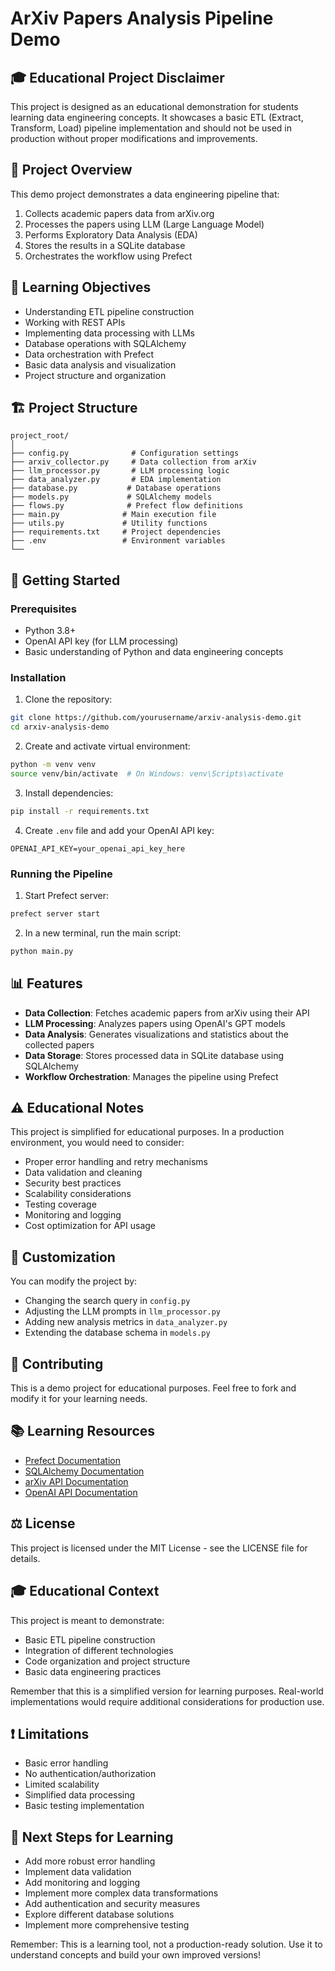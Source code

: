 # ArXiv Papers Analysis Pipeline Demo

## 🎓 Educational Project Disclaimer
This project is designed as an educational demonstration for students learning data engineering concepts. It showcases a basic ETL (Extract, Transform, Load) pipeline implementation and should not be used in production without proper modifications and improvements.

## 📝 Project Overview
This demo project demonstrates a data engineering pipeline that:
1. Collects academic papers data from arXiv.org
2. Processes the papers using LLM (Large Language Model)
3. Performs Exploratory Data Analysis (EDA)
4. Stores the results in a SQLite database
5. Orchestrates the workflow using Prefect

## 🎯 Learning Objectives
- Understanding ETL pipeline construction
- Working with REST APIs
- Implementing data processing with LLMs
- Database operations with SQLAlchemy
- Data orchestration with Prefect
- Basic data analysis and visualization
- Project structure and organization

## 🏗️ Project Structure
```
project_root/
│
├── config.py              # Configuration settings
├── arxiv_collector.py     # Data collection from arXiv
├── llm_processor.py       # LLM processing logic
├── data_analyzer.py       # EDA implementation
├── database.py           # Database operations
├── models.py             # SQLAlchemy models
├── flows.py              # Prefect flow definitions
├── main.py              # Main execution file
├── utils.py             # Utility functions
├── requirements.txt     # Project dependencies
├── .env                 # Environment variables
└── 
```

## 🚀 Getting Started

### Prerequisites
- Python 3.8+
- OpenAI API key (for LLM processing)
- Basic understanding of Python and data engineering concepts

### Installation

1. Clone the repository:
```bash
git clone https://github.com/yourusername/arxiv-analysis-demo.git
cd arxiv-analysis-demo
```

2. Create and activate virtual environment:
```bash
python -m venv venv
source venv/bin/activate  # On Windows: venv\Scripts\activate
```

3. Install dependencies:
```bash
pip install -r requirements.txt
```

4. Create `.env` file and add your OpenAI API key:
```
OPENAI_API_KEY=your_openai_api_key_here
```

### Running the Pipeline

1. Start Prefect server:
```bash
prefect server start
```

2. In a new terminal, run the main script:
```bash
python main.py
```

## 📊 Features
- **Data Collection**: Fetches academic papers from arXiv using their API
- **LLM Processing**: Analyzes papers using OpenAI's GPT models
- **Data Analysis**: Generates visualizations and statistics about the collected papers
- **Data Storage**: Stores processed data in SQLite database using SQLAlchemy
- **Workflow Orchestration**: Manages the pipeline using Prefect

## ⚠️ Educational Notes
This project is simplified for educational purposes. In a production environment, you would need to consider:
- Proper error handling and retry mechanisms
- Data validation and cleaning
- Security best practices
- Scalability considerations
- Testing coverage
- Monitoring and logging
- Cost optimization for API usage

## 🔧 Customization
You can modify the project by:
- Changing the search query in `config.py`
- Adjusting the LLM prompts in `llm_processor.py`
- Adding new analysis metrics in `data_analyzer.py`
- Extending the database schema in `models.py`

## 🤝 Contributing
This is a demo project for educational purposes. Feel free to fork and modify it for your learning needs.

## 📚 Learning Resources
- [Prefect Documentation](https://docs.prefect.io/)
- [SQLAlchemy Documentation](https://docs.sqlalchemy.org/)
- [arXiv API Documentation](https://arxiv.org/help/api/)
- [OpenAI API Documentation](https://platform.openai.com/docs/)

## ⚖️ License
This project is licensed under the MIT License - see the LICENSE file for details.

## 🎓 Educational Context
This project is meant to demonstrate:
- Basic ETL pipeline construction
- Integration of different technologies
- Code organization and project structure
- Basic data engineering practices

Remember that this is a simplified version for learning purposes. Real-world implementations would require additional considerations for production use.

## ❗ Limitations
- Basic error handling
- No authentication/authorization
- Limited scalability
- Simplified data processing
- Basic testing implementation

## 🤔 Next Steps for Learning
- Add more robust error handling
- Implement data validation
- Add monitoring and logging
- Implement more complex data transformations
- Add authentication and security measures
- Explore different database solutions
- Implement more comprehensive testing

Remember: This is a learning tool, not a production-ready solution. Use it to understand concepts and build your own improved versions!
